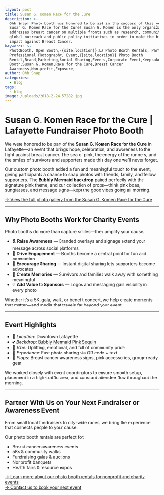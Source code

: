 ```yaml
---
layout: post
title: Susan G. Komen Race for the Cure
description: >-
  Ohh Snap! Photo booth was honored to be aid in the success of this year’s
  Susan G. Komen Race for the Cure! Susan G. Komen is the only organization that
  addresses breast cancer on multiple fronts such as research, community health,
  global outreach and public policy initiatives in order to make the biggest
  impact against Breast Cancer.
keywords: >-
  PhotoBooth, Open Booth,{{site.location}},LA Photo Booth Rentals, Party Booth,
  Professional Photography, Event,{{site.location}} Photo Booth
  Rental,Brand,Marketing,Social Sharing,Events,Corporate Event,Keepsake,5k,Photo
  Booth,Susan G. Komen,Race for the Cure,Breast Cancer
  Awareness,Non-profit,Exposure,
author: Ohh Snap
categories:
  - Blog
tags:
  - blog
image: /uploads/2018-2-24-57282.jpg
---
```

# Susan G. Komen Race for the Cure \| Lafayette Fundraiser Photo Booth

We were honored to be part of the **Susan G. Komen Race for the Cure** in Lafayette—an event that brings hope, celebration, and awareness to the fight against breast cancer. The sea of pink, the energy of the runners, and the smiles of survivors and supporters made this day one we’ll never forget.

Our custom photo booth added a fun and meaningful touch to the event, giving participants a chance to snap photos with friends, family, and fellow supporters. The **Bubbly Mermaid backdrop** paired perfectly with the signature pink theme, and our collection of props—think pink boas, sunglasses, and message signs—kept the good vibes going all morning.

<a href="https://gallery.ohhsnapbooth.com/?q=susan" target="_blank" rel="noopener">→ View the full photo gallery from the Susan G. Komen Race for the Cure</a>

---

## Why Photo Booths Work for Charity Events

Photo booths do more than capture smiles—they amplify your cause.

* 🎗 **Raise Awareness** — Branded overlays and signage extend your message across social platforms
* 📸 **Drive Engagement** — Booths become a central point for fun and connection
* 💬 **Encourage Sharing** — Instant digital sharing lets supporters become advocates
* 💖 **Create Memories** — Survivors and families walk away with something meaningful
* 💡 **Add Value to Sponsors** — Logos and messaging gain visibility in every photo

Whether it’s a 5K, gala, walk, or benefit concert, we help create moments that matter—and media that travels far beyond your event.

---

## Event Highlights

* 📍 *Location:* Downtown Lafayette
* 💕 *Backdrop:* [Bubbly Mermaid Pink Sequin](https://ohhsnapbooth.com/lafayette-backdrop-rentals "Lafayette Backdrops")
* 🎉 *Vibe:* Uplifting, emotional, and full of community pride
* 📲 *Experience:* Fast photo sharing via QR code + text
* 🎀 *Props:* Breast cancer awareness signs, pink accessories, group-ready gear

We worked closely with event coordinators to ensure smooth setup, placement in a high-traffic area, and constant attendee flow throughout the morning.

---

## Partner With Us on Your Next Fundraiser or Awareness Event

From small local fundraisers to city-wide races, we bring the experience that connects people to your cause.

Our photo booth rentals are perfect for:

* Breast cancer awareness events
* 5Ks & community walks
* Fundraising galas & auctions
* Nonprofit banquets
* Health fairs & resource expos

[→ Learn more about our photo booth rentals for nonprofit and charity events](/event-photo-booth)<br> [→ Contact us to book your next event](/contact)